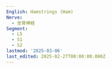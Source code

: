 ```yaml
---
English: Hamstrings (Ham)
Nerve:
  - 坐骨神経
Segment:
  - L5
  - S1
  - S2
lastmod: '2025-03-06'
last_edited: 2025-02-27T00:00:00.000Z
---
```



